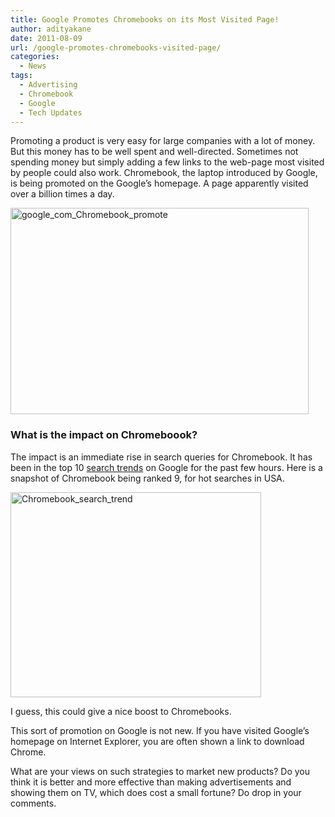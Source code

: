 ```yaml
---
title: Google Promotes Chromebooks on its Most Visited Page!
author: adityakane
date: 2011-08-09
url: /google-promotes-chromebooks-visited-page/
categories:
  - News
tags:
  - Advertising
  - Chromebook
  - Google
  - Tech Updates
---
```

Promoting a product is very easy for large companies with a lot of money. But this money has to be well spent and well-directed. Sometimes not spending money but simply adding a few links to the web-page most visited by people could also work. Chromebook, the laptop introduced by Google, is being promoted on the Google’s homepage. A page apparently visited over a billion times a day.

[<img style="background-image: none; padding-left: 0px; padding-right: 0px; display: inline; padding-top: 0px; border: 0px;" title="google_com_Chromebook_promote" src="http://cdn.devilsworkshop.org/files/2011/08/google_com_Chromebook_promote_thumb.png" alt="google_com_Chromebook_promote" width="477" height="330" border="0" />][1]

### What is the impact on Chromeboook?

The impact is an immediate rise in search queries for Chromebook. It has been in the top 10 <a href="http://www.google.com/trends/hottrends" onclick="_gaq.push(['_trackEvent', 'outbound-article', 'http://www.google.com/trends/hottrends', 'search trends']);" >search trends</a> on Google for the past few hours. Here is a snapshot of Chromebook being ranked 9, for hot searches in USA.

[<img style="background-image: none; padding-left: 0px; padding-right: 0px; display: inline; padding-top: 0px; border: 0px;" title="Chromebook_search_trend" src="http://cdn.devilsworkshop.org/files/2011/08/Chromebook_search_trend_thumb.png" alt="Chromebook_search_trend" width="401" height="328" border="0" />][2]

I guess, this could give a nice boost to Chromebooks.

This sort of promotion on Google is not new. If you have visited Google’s homepage on Internet Explorer, you are often shown a link to download Chrome.

What are your views on such strategies to market new products? Do you think it is better and more effective than making advertisements and showing them on TV, which does cost a small fortune? Do drop in your comments.

 [1]: http://cdn.devilsworkshop.org/files/2011/08/google_com_Chromebook_promote.png
 [2]: http://cdn.devilsworkshop.org/files/2011/08/Chromebook_search_trend.png
